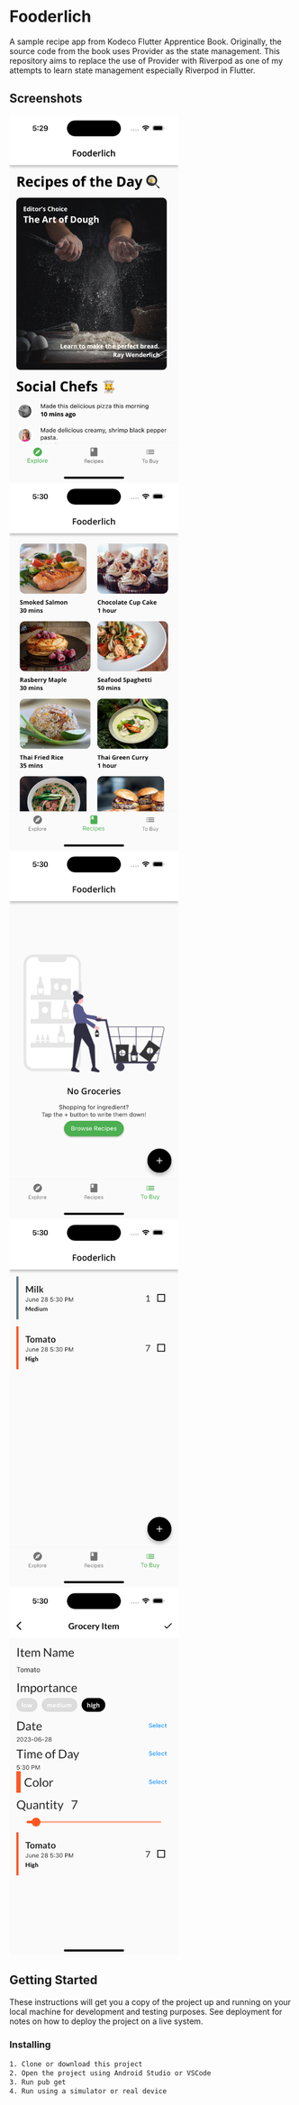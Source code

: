 # Fooderlich

A sample recipe app from Kodeco Flutter Apprentice Book.
Originally, the source code from the book uses Provider as the state management.
This repository aims to replace the use of Provider with Riverpod as one of my attempts to learn state management especially Riverpod in Flutter.

## Screenshots

<p float="left">
<img src="screenshots/Explore.png" width="300" />
<img src="screenshots/Recipes.png" width="300" />
<img src="screenshots/To%20Buy%20Empty.png" width="300" />
<img src="screenshots/To%20Buy%20List.png" width="300" />
<img src="screenshots/Add%20Grocery%20Item.png" width="300" />
</p>

## Getting Started

These instructions will get you a copy of the project up and running on your local machine for development and testing purposes. See deployment for notes on how to deploy the project on a live system.

### Installing

```
1. Clone or download this project
2. Open the project using Android Studio or VSCode
3. Run pub get 
4. Run using a simulator or real device
```
